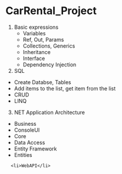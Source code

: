# CarRental_Project

1. Basic expressions
    <ul>     
      <li>Variables</li>
      <li>Ref, Out, Params</li>
      <li>Collections, Generics</li>
      <li>Inheritance</li>
      <li>Interface</li>
      <li>Dependency Injection</li> 
    </ul>
2. SQL
  <ul>
    <li>Create Databse, Tables</li>
    <li>Add items to the list, get item from the list</li>
    <li>CRUD</li>
    <li>LINQ</li>
  </ul>

3. NET Application Architecture
  <ul>
    <li>Business</li>
    <li>ConsoleUI</li>
    <li>Core</li>
    <li>Data Access<li> Entity Framework</li></li>
    <li>Entities</li>
  </ul>
      
      <li>WebAPI</li>
      
 
